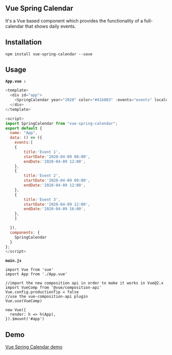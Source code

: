 ## Vue Spring Calendar
 It's a Vue based component which provides the functionality of a full-calendar that shows daily events. 

## Installation


 `npm install vue-spring-calendar --save`


## Usage

**`App.vue :`**
```js 
<template>
  <div id="app">
    <SpringCalendar year="2020" color="#41b883" :events="events" locale="en"/>
  </div>
</template>

<script>
import SpringCalendar from "vue-spring-calendar";
export default {
  name: "App",
  data: () => ({
    events:[
    {
        title:'Event 1',
        startDate:'2020-04-09 08:00',
        endDate:'2020-04-09 12:00',
    },
    {
        title:'Event 2',
        startDate:'2020-04-09 09:00',
        endDate:'2020-04-09 12:00',
    },
    {
        title:'Event 3',
        startDate:'2020-04-09 12:00',
        endDate:'2020-04-09 16:00',
    },
    ]

  }),
  components: {
    SpringCalendar
  }
};
</script>


```

**`main.js`**
```
import Vue from 'vue'
import App from './App.vue'

//import the new composition api in order to make it works in Vue@2.x
import VueComp from '@vue/composition-api'
Vue.config.productionTip = false
//use the vue-composition-api plugin
Vue.use(VueComp)

new Vue({
  render: h => h(App),
}).$mount('#app')
```
## Demo 

[Vue Spring Calendar demo](https://boussadjra.github.io/vue-spring-calendar/)
